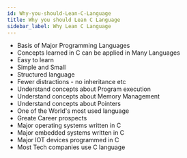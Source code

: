 ```yaml
---
id: Why-you-should-Lean-C-Language
title: Why you should Lean C Language
sidebar_label: Why Lean C Language
---
```


- Basis of Major Programming Languages
- Concepts learned in C can be applied in Many Languages 
- Easy to learn
- Simple and Small
- Structured language
- Fewer distractions - no inheritance etc
- Understand concepts about Program execution
- Understand concepts about Memory Management
- Understand concepts about Pointers
- One of the World's most used language
- Greate Career prospects
- Major operating systems written in C
- Major embedded systems written in C
- Major IOT devices programmed in C
- Most Tech companies use C language
